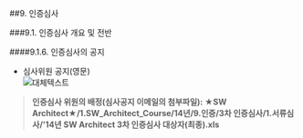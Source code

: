 ##9. 인증심사  

###9.1. 인증심사 개요 및 전반

####9.1.6. 인증심사의 공지   
- 심사위원 공지(영문)   
![대체텍스트](http://i.imgur.com/yLrdpZe.png) 



>**인증심사 위원의 배정(심사공지 이메일의 첨부파일): ★SW Architect★/1.SW_Architect_Course/14년/9.인증/3차 인증심사/1.서류심사/'14년 SW Architect 3차 인증심사 대상자(최종).xls**  
